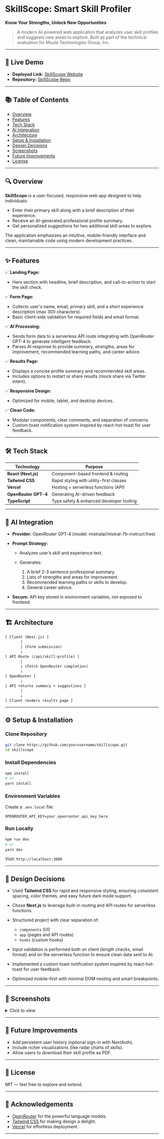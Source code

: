 # SkillScope: Smart Skill Profiler

**Know Your Strengths, Unlock New Opportunities**

> A modern AI-powered web application that analyzes user skill profiles and suggests new areas to explore.
> Built as part of the technical evaluation for Muula Technologies Group, Inc.

---

## 🚀 Live Demo

* **Deployed Link:** [SkillScope Website](https://skillscope-gv3aye2a9-abayizera-samuels-projects.vercel.app/)
* **Repository:** [SkillScope Repo](https://github.com/911samuel/skillscope.git)

---

## 📚 Table of Contents

* [Overview](#-overview)
* [Features](#-features)
* [Tech Stack](#-tech-stack)
* [AI Integration](#-ai-integration)
* [Architecture](#-architecture)
* [Setup & Installation](#-setup--installation)
* [Design Decisions](#-design-decisions)
* [Screenshots](#-screenshots)
* [Future Improvements](#-future-improvements)
* [License](#-license)

---

## 🔍 Overview

**SkillScope** is a user-focused, responsive web app designed to help individuals:

* Enter their primary skill along with a brief description of their experience.
* Receive an AI-generated professional profile summary.
* Get personalized suggestions for two additional skill areas to explore.

The application emphasizes an intuitive, mobile-friendly interface and clean, maintainable code using modern development practices.

---

## ✨ Features

✅ **Landing Page:**

* Hero section with headline, brief description, and call-to-action to start the skill check.

✅ **Form Page:**

* Collects user's name, email, primary skill, and a short experience description (max 300 characters).
* Basic client-side validation for required fields and email format.

✅ **AI Processing:**

* Sends form data to a serverless API route integrating with OpenRouter GPT-4 to generate intelligent feedback.
* Parses AI response to provide summary, strengths, areas for improvement, recommended learning paths, and career advice.

✅ **Results Page:**

* Displays a concise profile summary and recommended skill areas.
* Includes options to restart or share results (mock share via Twitter intent).

✅ **Responsive Design:**

* Optimized for mobile, tablet, and desktop devices.

✅ **Clean Code:**

* Modular components, clear comments, and separation of concerns.
* Custom toast notification system inspired by react-hot-toast for user feedback.

---

## 🛠 Tech Stack

| Technology          | Purpose                                  |
| ------------------- | ---------------------------------------- |
| **React (Next.js)** | Component-based frontend & routing       |
| **Tailwind CSS**    | Rapid styling with utility-first classes |
| **Vercel**          | Hosting + serverless functions (API)     |
| **OpenRouter GPT-4**| Generating AI-driven feedback            |
| **TypeScript**      | Type safety & enhanced developer tooling |

---

## 🧠 AI Integration

* **Provider:** OpenRouter GPT-4 (model: mistralai/mistral-7b-instruct:free)
* **Prompt Strategy:**

  * Analyzes user’s skill and experience text.
  * Generates:

    1. A brief 2-3 sentence professional summary.
    2. Lists of strengths and areas for improvement.
    3. Recommended learning paths or skills to develop.
    4. General career advice.
* **Secure:** API key stored in environment variables, not exposed to frontend.

---

## 🏗 Architecture

```plaintext
[ Client (Next.js) ]
       |
       | (Form submission)
       ↓
[ API Route (/api/skill-profile) ]
       |
       | (Fetch OpenRouter completion)
       ↓
[ OpenRouter ]
       ↓
[ API returns summary + suggestions ]
       |
       ↓
[ Client renders results page ]
```

---

## ⚙️ Setup & Installation

### Clone Repository

```bash
git clone https://github.com/yourusername/skillscope.git
cd skillscope
```

### Install Dependencies

```bash
npm install
# or
yarn install
```

### Environment Variables

Create a `.env.local` file:

```env
OPENROUTER_API_KEY=your_openrouter_api_key_here
```

### Run Locally

```bash
npm run dev
# or
yarn dev
```

Visit: `http://localhost:3000`

---

## 🎨 Design Decisions

* Used **Tailwind CSS** for rapid and responsive styling, ensuring consistent spacing, color themes, and easy future dark mode support.
* Chose **Next.js** to leverage built-in routing and API routes for serverless functions.
* Structured project with clear separation of:

  * `components` (UI)
  * `app` (pages and API routes)
  * `hooks` (custom hooks)
* Input validation is performed both on client (length checks, email format) and on the serverless function to ensure clean data sent to AI.
* Implemented a custom toast notification system inspired by react-hot-toast for user feedback.
* Optimized mobile-first with minimal DOM nesting and smart breakpoints.

---

## 📸 Screenshots

<details>
<summary>Click to view</summary>

**Home Page**  
![Home Page](./public/Screenshot%20(8).png)

**Skills Page**  
![Skills Page](./public/Screenshot%20(7).png)

**Results Page**  
![Results Page](./public/Screenshot%20(9).png)

</details>

---

## 🔮 Future Improvements

* Add persistent user history (optional sign-in with NextAuth).
* Include richer visualizations (like radar charts of skills).
* Allow users to download their skill profile as PDF.

---

## 📄 License

MIT — feel free to explore and extend.

---

## 🙌 Acknowledgements

* [OpenRouter](https://openrouter.ai/) for the powerful language models.
* [Tailwind CSS](https://tailwindcss.com/) for making design a delight.
* [Vercel](https://vercel.com/) for effortless deployment.

---

